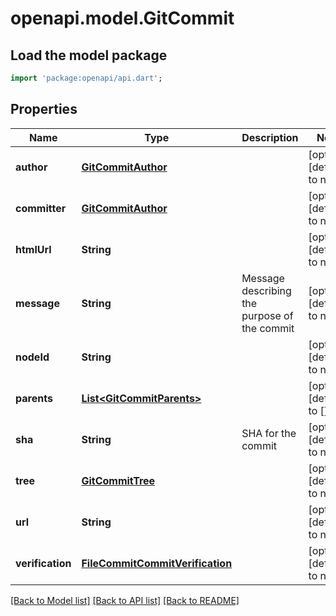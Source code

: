# openapi.model.GitCommit

## Load the model package
```dart
import 'package:openapi/api.dart';
```

## Properties
Name | Type | Description | Notes
------------ | ------------- | ------------- | -------------
**author** | [**GitCommitAuthor**](GitCommitAuthor.md) |  | [optional] [default to null]
**committer** | [**GitCommitAuthor**](GitCommitAuthor.md) |  | [optional] [default to null]
**htmlUrl** | **String** |  | [optional] [default to null]
**message** | **String** | Message describing the purpose of the commit | [optional] [default to null]
**nodeId** | **String** |  | [optional] [default to null]
**parents** | [**List&lt;GitCommitParents&gt;**](GitCommitParents.md) |  | [optional] [default to []]
**sha** | **String** | SHA for the commit | [optional] [default to null]
**tree** | [**GitCommitTree**](GitCommitTree.md) |  | [optional] [default to null]
**url** | **String** |  | [optional] [default to null]
**verification** | [**FileCommitCommitVerification**](FileCommitCommitVerification.md) |  | [optional] [default to null]

[[Back to Model list]](../README.md#documentation-for-models) [[Back to API list]](../README.md#documentation-for-api-endpoints) [[Back to README]](../README.md)


